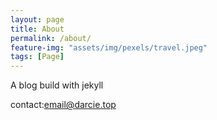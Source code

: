 ```yaml
---
layout: page
title: About
permalink: /about/
feature-img: "assets/img/pexels/travel.jpeg"
tags: [Page]
---
```


A blog build with jekyll

contact:email@darcie.top